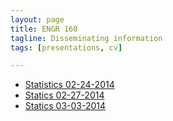 ```yaml
---
layout: page
title: ENGR 160
tagline: Disseminating information
tags: [presentations, cv]

---
```

* [Statistics 02-24-2014](/presentations/Teaching/ENGR160/Statistics)
* [Statics 02-27-2014](/presentations/Teaching/ENGR160/Statics1)
* [Statics 03-03-2014](/presentations/Teaching/ENGR160/Statics2)